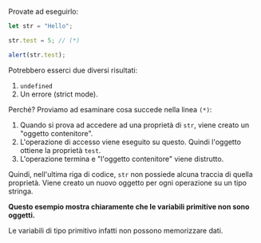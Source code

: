 
Provate ad eseguirlo:

```js run
let str = "Hello";

str.test = 5; // (*)

alert(str.test);
```

Potrebbero esserci due diversi risultati:
1. `undefined`
2. Un errore (strict mode).

Perché? Proviamo ad esaminare cosa succede nella linea `(*)`:

1. Quando si prova ad accedere ad una proprietà di `str`, viene creato un "oggetto contenitore".
2. L'operazione di accesso viene eseguito su questo. Quindi l'oggetto ottiene la proprietà `test`.
3. L'operazione termina e "l'oggetto contenitore" viene distrutto.

Quindi, nell'ultima riga di codice, `str` non possiede alcuna traccia di quella proprietà. Viene creato un nuovo oggetto per ogni operazione su un tipo stringa.

**Questo esempio mostra chiaramente che le variabili primitive non sono oggetti.**

Le variabili di tipo primitivo infatti non possono memorizzare dati.

